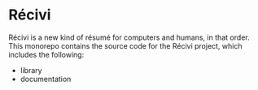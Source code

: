 # Récivi

Récivi is a new kind of résumé for computers and humans, in that order. This
monorepo contains the source code for the Récivi project, which includes the
following:

- library
- documentation
